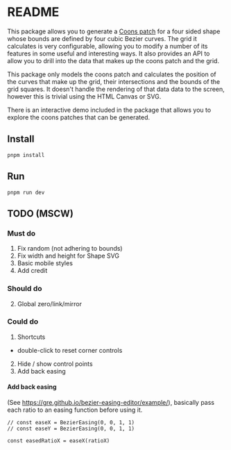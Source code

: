 # README

This package allows you to generate a [Coons patch](https://en.wikipedia.org/wiki/Coons_patch) for a four sided shape whose bounds are defined by four cubic Bezier curves. The grid it calculates is very configurable, allowing you to modify a number of its features in some useful and interesting ways. It also provides an API to allow you to drill into the data that makes up the coons patch and the grid.

This package only models the coons patch and calculates the position of the curves that make up the grid, their intersections and the bounds of the grid squares. It doesn't handle the rendering of that data data to the screen, however this is trivial using the HTML Canvas or SVG.

There is an interactive demo included in the package that allows you to explore the coons patches that can be generated.

## Install

```
pnpm install
```

## Run

```
pnpm run dev
```

## TODO (MSCW)

### Must do

1.  Fix random (not adhering to bounds)
2.  Fix width and height for Shape SVG
3.  Basic mobile styles
4.  Add credit

### Should do

2. Global zero/link/mirror

### Could do

1. Shortcuts

- double-click to reset corner controls

2. Hide / show control points
3. Add back easing

#### Add back easing

(See https://gre.github.io/bezier-easing-editor/example/), basically pass each ratio to an easing function before using it.

```
// const easeX = BezierEasing(0, 0, 1, 1)
// const easeY = BezierEasing(0, 0, 1, 1)

const easedRatioX = easeX(ratioX)
```
